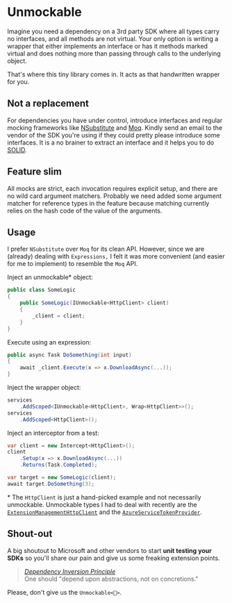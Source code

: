 # Unmockable

Imagine you need a dependency on a 3rd party SDK where all types carry no interfaces, and all methods are not virtual.
Your only option is writing a wrapper that either implements an interface or has it methods marked virtual and does nothing 
more than passing through calls to the underlying object.

That's where this tiny library comes in. It acts as that handwritten wrapper for you.  

## Not a replacement 

For dependencies you have under control, introduce interfaces and regular mocking frameworks like [NSubstitute](https://nsubstitute.github.io/) and [Moq](https://github.com/moq/moq). 
Kindly send an email to the vendor of the SDK you're using if they could pretty please introduce some interfaces. It is a no brainer
to extract an interface and it helps you to do [SOLID](https://en.wikipedia.org/wiki/SOLID).


## Feature slim

All mocks are strict, each invocation requires explicit setup, and there are no wild card argument matchers.
Probably we need added some argument matcher for reference types in the feature because matching currently relies on
the hash code of the value of the arguments.

## Usage

I prefer `NSubstitute` over `Moq` for its clean API. However, since we are (already) dealing
with `Expressions,` I felt it was more convenient (and easier for me to implement) to resemble the `Moq` API.  

Inject an unmockable* object:

```cs
public class SomeLogic
{
    public SomeLogic(IUnmockable<HttpClient> client)
    {
        _client = client;
    }
}
```

Execute using an expression:

```cs
public async Task DoSomething(int input)
{
    await _client.Execute(x => x.DownloadAsync(...));
}
```

Inject the wrapper object:

```cs
services
    .AddScoped<IUnmockable<HttpClient>, Wrap<HttpClient>>();
services
    .AddScoped<HttpClient>();
```

Inject an interceptor from a test:

```cs
var client = new Intercept<HttpClient>();
client
    .Setup(x => x.DownloadAsync(...))
    .Returns(Task.Completed);

var target = new SomeLogic(client);
await target.DoSomething(3);
```

\* The `HttpClient` is just a hand-picked example and not necessarily unmockable. 
Unmockable types I had to deal with recently are the [`ExtensionManagementHttpClient`](https://docs.microsoft.com/en-us/dotnet/api/microsoft.visualstudio.services.extensionmanagement.webapi.extensionmanagementhttpclient) 
and the [`AzureServiceTokenProvider`](https://github.com/Azure/azure-sdk-for-net/blob/master/src/SdkCommon/AppAuthentication/Azure.Services.AppAuthentication/AzureServiceTokenProvider.cs).

## Shout-out

A big shoutout to Microsoft and other vendors to start **unit testing your SDKs** so you'll share our pain and give us some freaking extension points.

> [*Dependency Inversion Principle*](http://butunclebob.com/ArticleS.UncleBob.PrinciplesOfOod)  
  One should "depend upon abstractions, not on concretions."

Please, don't give us the `Unmockable<🖕>`.